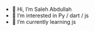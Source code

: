 - 👋 Hi, I’m Saleh Abdullah 
- 👀 I’m interested in Py / dart / js
- 🌱 I’m currently learning js


<!---
octopusx7/octopusx7 is a ✨ special ✨ repository because its `README.md` (this file) appears on your GitHub profile.
You can click the Preview link to take a look at your changes.
--->

